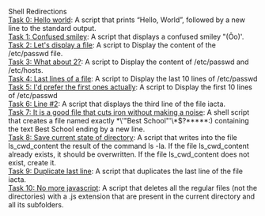 Shell Redirections</br>
[Task 0: Hello world](): A script that prints “Hello, World”, followed by a new line to the standard output.</br>
[Task 1: Confused smiley](): A script that displays a confused smiley "(Ôo)'.</br>
[Task 2: Let's display a file](): A script to Display the content of the /etc/passwd file.</br>
[Task 3: What about 2?](): A script to Display the content of /etc/passwd and /etc/hosts.</br>
[Task 4: Last lines of a file](): A script to Display the last 10 lines of /etc/passwd</br>
[Task 5: I'd prefer the first ones actually](): A script to Display the first 10 lines of /etc/passwd</br>
[Task 6: Line #2](): A script that displays the third line of the file iacta.</br>
[Task 7: It is a good file that cuts iron without making a noise](): A shell script that creates a file named exactly \*\\'"Best School"\'\\*$\?\*\*\*\*\*:) containing the text Best School ending by a new line.</br>
[Task 8: Save current state of directory](): A script that writes into the file ls_cwd_content the result of the command ls -la. If the file ls_cwd_content already exists, it should be overwritten. If the file ls_cwd_content does not exist, create it.</br>
[Task 9: Duplicate last line](): A script that duplicates the last line of the file iacta.</br>
[Task 10: No more javascript](): A script that deletes all the regular files (not the directories) with a .js extension that are present in the current directory and all its subfolders.</br> 

